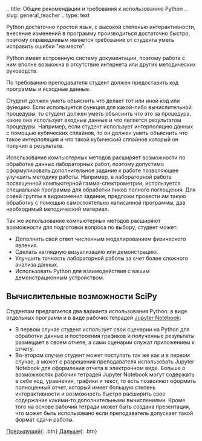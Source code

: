 .. title: Общие рекомендации и требования к использованию Python
.. slug: general_teacher
.. type: text

Python достаточно простой язык, с высокой степенью интерактивности, внесение изменений  в программу производиться достаточно быстро, поэтому справедливым является требование от студента уметь исправить ошибки "на месте".

Python имеет встроенную систему документации, поэтому работа с ним вполне возможна в отсутствие интернета или других методических руководств.

По требованию преподавателя студент должен предоставить код программы и исходные данные.

Студент должен уметь объяснить что делает тот или иной код или функцию. Если используется функция для какой-либо вычислительной процедуры, то студент должен уметь объяснить что это за процедура, какие она использует входные данные и что является результатом процедуры. Например, если студент использует интерполяцию данных с помощью кубических сплайнов, то он должен уметь объяснить что такое интерполяция и что такой кубический сплайнов который он получил в результате.

Использование компьютерных методов расширяет возможности по обработке данных лабораторных работ, поэтому допустимо сформулировать дополнительное задание к работе позволяющее улучшить методику работы. Например, в лабораторной работе посвященной компьютерной гамма-спектрометрии, используется специальная программа для обработки пиков полного поглощения. Для совей группы я видоизменил задание, предложи провести им такую обработку с помощью самостоятельно написанной программы, дав необходимый методический материал.

Так же использование компьютерных методов расширяют возможности для подготовки вопроса по выбору, студент может:

* Дополнить свой ответ численным моделированием физического явления.
* Сделать наглядную визуализацию или демонстрацию.
* Улучшить точность лабораторной работы за счет более сложного анализа данных.
* Использовать Python для взаимодействия с вашим демонстрационным устройством.

## Вычислительные возможности SciPy

Студентам предлагается два варианта использования Python: в виде отдельных программ и в виде рабочих тетрадей [Jupyter Notebook](https://jupyter.org):

* В первом случае студент использует свои сценарии на Python для обработки данных и построения графиков и полученные результаты размещает в своем отчете, а сами сценарии служат приложением к отчету.
* Во-втором случае студент может поступать так же как и в первом случае, а может с разрешения преподавателя использовать Jupyter Notebook для оформления отчета в электронном виде.  Больше о возможностях рабочих тетрадей Jupyter Notebook могут содержать в себе код, уравнения, графики и текст, то есть позволяют оформить полноценный отчет, который имеет большую степень интерактивности и возможность быстро расширить свое содержание какими-то дополнительными вычислениями. Кроме того на основе рабочий тетради может быть создана презентация, что может быть использовано если преподаватель допускает такой формат сдачи работы.

[Предыдущий](link://slug/intro_teacher){: .btn}
[Дальше](link://slug/usage_jupyter){: .btn}